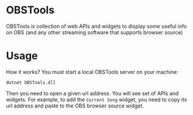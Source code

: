 # OBSTools

OBSTools is collection of web APIs and widgets to display some useful info on OBS (and any other streaming software that supports browser source)

# Usage

How it works? You must start a local OBSTools server on your machine:

`dotnet OBSTools.dll`

Then you need to open a given url address. You will see set of APIs and widgets. 
For example, to add the `Current Song` widget, you need to copy its url address and paste to the OBS browser source widget.
